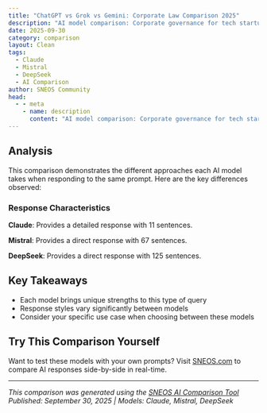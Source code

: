 ```yaml
---
title: "ChatGPT vs Grok vs Gemini: Corporate Law Comparison 2025"
description: "AI model comparison: Corporate governance for tech startups - legal structure and compliance..."
date: 2025-09-30
category: comparison
layout: Clean
tags:
  - Claude
  - Mistral
  - DeepSeek
  - AI Comparison
author: SNEOS Community
head:
  - - meta
    - name: description
      content: "AI model comparison: Corporate governance for tech startups - legal structure and compliance..."
---
```


<ChatComparison
  title="ChatGPT vs Grok vs Gemini: Corporate Law Comparison 2025"
  prompt="Corporate governance for tech startups - legal structure and compliance"
  :responses='{
    "Claude": "# Corporate Governance for Tech Startups: Legal Structure and Compliance\n\n## Choosing the Right Legal Structure\n\n### Corporation (C-Corp)\n**Advantages:**\n- Preferred by VCs and investors\n- Clear equity structure with different share classes\n- Limited liability protection\n- Easier to grant stock options to employees\n- Can retain earnings for growth\n\n**Considerations:**\n- Double taxation (corporate \u002B shareholder level)\n- More regulatory requirements\n- Higher compliance costs\n\n### LLC (Limited Liability Company)\n**Advantages:**\n- Pass-through taxation\n- Operational flexibility\n- Simpler compliance requirements\n- Protection from personal liability\n\n**Considerations:**\n- Less attractive to institutional investors\n- Complications with employee equity compensation\n- May limit fundraising options\n\n## Essential Corporate Governance Framework\n\n### 1. Board of Directors Structure\n**Early Stage:**\n- 1-3 directors (typically founders)\n- Simple majority decision-making\n- Regular board meetings (quarterly minimum)\n\n**Post-Investment:**\n- Founder representatives\n- Investor representatives  \n- Independent directors\n- Consider committees (audit, compensation)\n\n### 2. Equity Management\n**Cap Table Management:**\n- Maintain accurate capitalization table\n- Use equity management software (Carta, Shareworks)\n- Regular 409A valuations for option pricing\n- Reserved employee option pool (10-20% typical)\n\n**Vesting Schedules:**\n- 4-year vesting with 1-year cliff (standard)\n- Acceleration provisions for key employees\n- Double-trigger acceleration in M\u0026A scenarios\n\n### 3. Key Legal Documents\n\n**Corporate Documents:**\n- Articles of Incorporation\n- Corporate Bylaws\n- Board resolutions and meeting minutes\n- Stockholder agreements\n- Employee handbook\n\n**Investment Documents:**\n- Stock Purchase Agreements\n- Investor Rights Agreements\n- Voting Agreements\n- Right of First Refusal agreements\n\n## Compliance Requirements\n\n### 1. Securities Law Compliance\n**Federal Securities Laws:**\n- Regulation D exemptions for private offerings\n- Rule 506(b) or 506(c) compliance\n- Accredited investor verification\n- Form D filings with SEC\n\n**State Securities Laws:**\n- Blue sky law compliance\n- State filing requirements\n- Notice filings in investor states\n\n### 2. Employment Law Compliance\n**Key Areas:**\n- Proper contractor vs. employee classification\n- Wage and hour compliance\n- Anti-discrimination policies\n- Privacy and data protection policies\n- Stock option plan administration\n\n### 3. Intellectual Property Protection\n**Essential Steps:**\n- Patent applications for novel technology\n- Trademark registration for brand protection\n- Copyright protection for software/content\n- Trade secret protection policies\n- Employee invention assignment agreements\n\n## Regulatory Compliance by Industry\n\n### Data Privacy and Security\n**Requirements:**\n- GDPR compliance (if serving EU users)\n- CCPA compliance (California users)\n- HIPAA (healthcare startups)\n- SOC 2 compliance for B2B SaaS\n- Regular security audits and assessments\n\n### Fintech Startups\n**Additional Requirements:**\n- Money transmitter licenses\n- Bank Secrecy Act compliance\n- Anti-money laundering (AML) programs\n- Know Your Customer (KYC) requirements\n- State and federal regulatory approvals\n\n### Healthcare/Biotech\n**Key Compliance Areas:**\n- FDA regulatory pathways\n- Clinical trial regulations\n- HIPAA compliance\n- State medical device regulations\n- Quality management systems\n\n## Best Practices for Tech Startups\n\n### 1. Early Stage Governance\n- Establish clean cap table from day one\n- Implement proper record-keeping systems\n- Create employee equity incentive plans\n- Establish regular board meeting cadence\n- Document all major decisions\n\n### 2. Preparing for Investment\n- Complete legal due diligence cleanup\n- Organize corporate records in data room\n- Ensure compliance with all securities laws\n- Update all employment agreements\n- Conduct IP audit and cleanup\n\n### 3. Ongoing Compliance Management\n**Regular Activities:**\n- Monthly financial reporting\n- Quarterly board meetings and packages\n- Annual stockholder meetings\n- Regular legal compliance audits\n- Employee training on policies\n\n**Technology Solutions:**\n- Corporate governance software (Diligent, BoardEffect)\n- Equity management platforms\n- Document management systems\n- Compliance tracking software\n\n### 4. Risk Management\n**Insurance Coverage:**\n- General liability insurance\n- Professional liability/E\u0026O insurance\n- Directors \u0026 Officers (D\u0026O) insurance\n- Cyber liability insurance\n-",
    "Mistral": "Corporate governance for tech startups involves establishing a legal structure and ensuring compliance with relevant laws and regulations. Here\u0027s a step-by-step guide to help you understand the key aspects:\n\n### 1. Legal Structure\n\n#### a. Choosing the Right Entity\n- **C Corporation (C Corp):** Common among tech startups, especially those seeking venture capital. It allows for multiple classes of stock and is suitable for going public.\n- **S Corporation (S Corp):** Similar to a C Corp but with pass-through taxation. It has restrictions on the number and type of shareholders.\n- **Limited Liability Company (LLC):** Offers flexibility in management and taxation but may not be ideal for startups planning to go public or seeking venture capital.\n- **Limited Liability Partnership (LLP):** Suitable for professional services but less common for tech startups.\n\n#### b. Incorporation Process\n- **State of Incorporation:** Delaware is a popular choice due to its well-established legal framework and business-friendly laws.\n- **Articles of Incorporation:** File with the state to officially form the company.\n- **Bylaws:** Establish the rules for how the company will be governed.\n\n### 2. Board of Directors\n\n#### a. Composition\n- **Founders:** Typically serve on the board initially.\n- **Independent Directors:** Added as the company grows to bring diverse perspectives and expertise.\n- **Investors:** Often have representation on the board, especially if they hold significant equity.\n\n#### b. Roles and Responsibilities\n- **Chairperson:** Oversees the board and ensures effective governance.\n- **Directors:** Provide strategic guidance, approve major decisions, and ensure compliance.\n- **Committees:** Such as audit, compensation, and nominating committees, to handle specific governance tasks.\n\n### 3. Shareholder Agreements\n\n#### a. Types of Shares\n- **Common Stock:** Typically held by founders and employees.\n- **Preferred Stock:** Often issued to investors, with preferential rights such as liquidation preferences and dividends.\n\n#### b. Vesting Schedules\n- **Employee Stock Options (ESOs):** Often used to incentivize employees, with vesting schedules to ensure long-term commitment.\n- **Founder Shares:** May also have vesting schedules to align interests and ensure commitment.\n\n### 4. Compliance\n\n#### a. Regulatory Compliance\n- **Securities Laws:** Comply with SEC regulations, especially if issuing securities.\n- **Data Privacy:** Adhere to laws like GDPR, CCPA, and other relevant data protection regulations.\n- **Intellectual Property:** Protect IP through patents, trademarks, and copyrights.\n\n#### b. Financial Compliance\n- **Accounting Standards:** Follow GAAP (Generally Accepted Accounting Principles) or IFRS (International Financial Reporting Standards).\n- **Audits:** Regular financial audits to ensure transparency and accuracy.\n- **Tax Compliance:** Ensure timely filing of tax returns and compliance with tax laws.\n\n### 5. Risk Management\n\n#### a. Internal Controls\n- **Financial Controls:** Implement systems to prevent fraud and ensure accurate financial reporting.\n- **Operational Controls:** Establish procedures for day-to-day operations to minimize risks.\n\n#### b. Insurance\n- **Liability Insurance:** Protect against legal claims.\n- **Cyber Insurance:** Cover potential losses from cyber attacks.\n\n### 6. Ethics and Culture\n\n#### a. Code of Conduct\n- **Ethical Standards:** Establish a code of conduct that outlines expected behavior and ethical standards.\n- **Whistleblower Policies:** Provide mechanisms for reporting unethical behavior without fear of retribution.\n\n#### b. Corporate Culture\n- **Values and Mission:** Clearly define the company\u0027s values and mission to guide decision-making.\n- **Diversity and Inclusion:** Foster a diverse and inclusive workplace to drive innovation and creativity.\n\n### 7. Reporting and Transparency\n\n#### a. Financial Reporting\n- **Regular Reports:** Provide regular financial reports to shareholders and stakeholders.\n- **Transparency:** Ensure transparency in financial reporting and decision-making processes.\n\n#### b. Communication\n- **Shareholder Meetings:** Hold regular meetings to update shareholders on the company\u0027s progress.\n- **Public Disclosures:** If publicly traded, comply with SEC disclosure requirements.\n\n### 8. Legal and Advisory Support\n\n#### a. Legal Counsel\n- **In-House Counsel:** Consider hiring in-house legal counsel as the company grows.\n- **External Counsel:** Retain external legal advisors for specialized areas like IP, M\u0026A, and regulatory compliance.\n\n#### b. Advisory Boards\n- **Strategic Advisors:** Form an advisory board with industry experts to provide strategic guidance.\n- **Mentors:** Engage mentors who can offer insights and support based on their experience.\n\nBy establishing a robust corporate governance framework, tech startups can ensure they are well-positioned for growth, attract investment, and maintain compliance with legal and regulatory requirements.",
    "DeepSeek": "Of course. This is a critical and often underestimated area for tech startups. Getting the corporate governance, legal structure, and compliance foundation right from the start is not just about checking boxes\u2014it\u0027s about building a scalable, investable, and defensible company.\n\nHere is a comprehensive guide to corporate governance for tech startups, broken down into key stages.\n\n---\n\n### **Phase 1: The Foundation - Choosing the Right Legal Structure**\n\nThis is the first and most consequential decision. The choice impacts liability, taxation, and your ability to raise capital.\n\n#### **1. Sole Proprietorship / General Partnership**\n*   **What it is:** The default, unincorporated status. You *are* the business.\n*   **Pros:** Simple, no formal setup required.\n*   **Cons:**\n    *   **Unlimited Personal Liability:** Your personal assets (home, car, savings) are at risk if the business is sued or has debt.\n    *   **Not Investable:** Investors will not invest in this structure.\n    *   **Tax Disadvantages:** Pass-through of losses can be limited.\n*   **Verdict:** **Almost never recommended** for a tech startup due to the liability risk.\n\n#### **2. Limited Liability Company (LLC)**\n*   **What it is:** A hybrid structure that provides the liability protection of a corporation with the tax flexibility of a partnership.\n*   **Pros:**\n    *   **Limited Liability:** Protects your personal assets.\n    *   **Pass-Through Taxation:** Profits and losses are reported on your personal tax return, avoiding double taxation.\n    *   **Flexibility:** Less formal governance than a corporation.\n*   **Cons:**\n    *   **Equity Complexity:** Issuing stock options to employees is complex and less familiar to VCs. You typically use a \u0022profits interest\u0022 instead, which has its own complexities.\n    *   **Investor Hesitation:** While angels may invest, most institutional Venture Capital (VC) firms strongly prefer C-Corporations.\n*   **Verdict:** **Excellent for bootstrapped businesses, consulting, or small SaaS companies** that don\u0027t plan on raising significant VC. Can be converted to a C-Corp later.\n\n#### **3. C-Corporation (C-Corp)**\n*   **What it is:** A legal entity that is entirely separate from its owners (shareholders).\n*   **Pros:**\n    *   **Limited Liability:** Strong protection for shareholders.\n    *   **Preferred by VCs:** This is the gold standard for venture-backed companies. It\u0027s what investors know and expect.\n    *   **Stock Options:** The cleanest and most established way to create and manage an employee stock option pool to attract talent.\n    *   **Perpetual Existence:** The company lives on beyond the founders.\n*   **Cons:**\n    *   **Double Taxation:** The corporation is taxed on its profits, and then shareholders are taxed again on dividends (though early-stage startups rarely pay dividends).\n    *   **Formal Requirements:** Requires more rigorous governance (board meetings, minutes, filings).\n*   **Verdict:** **The overwhelming choice for tech startups planning to raise venture capital.** The state of **Delaware** is the preferred jurisdiction due to its well-established, predictable corporate law and the Court of Chancery.\n\n#### **4. S-Corporation (S-Corp)**\n*   **What it is:** A special tax designation elected by a C-Corp or LLC with the IRS.\n*   **Pros:** Avoids double taxation (pass-through taxation).\n*   **Cons:**\n    *   **Significant Restrictions:** Limited to 100 shareholders, who must be U.S. citizens/residents. Only one class of stock is allowed.\n    *   **Not Suitable for VC:** The single class of stock restriction is a non-starter for VCs who require Preferred Stock.\n*   **Verdict:** **Can be useful for very small, profitable, U.S.-based teams,** but a non-starter for most scalable tech startups.\n\n---\n\n### **Phase 2: Core Compliance \u0026 Governance Framework**\n\nOnce you\u0027ve chosen your structure (we\u0027ll assume a Delaware C-Corp, the most common scenario), you must set up and maintain its governance.\n\n#### **1. Formation Documents**\n*   **Certificate of Incorporation:** Filed with the state of Delaware to legally create the corporation. It includes the company name, registered agent, and the number of authorized shares.\n*   **Bylaws:** The internal \u0022rulebook\u0022 for the corporation. It outlines how the company will be run (officer roles, meeting procedures, shareholder rights, etc.).\n\n#### **2. The Cap Table (Capitalization Table)**\n*   **What it is:** A spreadsheet or software (e.g., Carta, Pulley) that details who owns what percentage of the company.\n*   **What it includes:** Founders, employees with options, investors (with their specific class of stock - e.g., Preferred Stock), and the option pool.\n*   **Why it\u0027s crucial:** It is the single source of truth for ownership. A messy cap table is a major red flag for investors.\n\n#### **3. The Board of Directors**\n*   **Role:** The Board is elected by the shareholders to oversee the management of the company and protect shareholder interests. They make high-level strategic decisions.\n*   **Composition:** Initially, it\u0027s often just the founders. As you raise money, investors will typically require a board seat. A common early-stage structure is a 3-person board: 2 founders, 1 investor.\n*   **Governance:** The Board must hold formal meetings (with advance notice and an agenda) and document its decisions with **written consents or meeting minutes**.\n\n#### **4. Stock Issuances and Compliance**\n*   **83(b) Election:** **CRITICAL FOR FOUNDERS AND EMPLOYEES.** If you receive restricted stock that vests over time, you must file an 83(b) election with the IRS within 30 days to tax the value at grant (usually $0) rather than at vesting. Failure to do this can have massive tax consequences.\n*   **Safe Instruments / Convertible Notes:** Before a priced equity round, startups often raise money using simple agreements (like a SAFE from Y Combinator) or convertible notes. These are debt/equity hybrids that convert into stock in the future. Proper documentation is essential.\n*   **Stock Option Plan:** Adopt a formal equity incentive plan (e.g., a 2023 Plan) to create a pool of shares for employees. Grant options through board-approved grant agreements.\n\n#### **5. Intellectual Property (IP) Assignment**\n*   **The \u0022IP Mess\u0022:** A huge risk for startups is that a founder or early employee claims they own the code they wrote before formally joining.\n*   **The Fix:** Every founder and employee must sign a **Proprietary Information and Inventions Assignment (PIIA) Agreement**. This contract ensures that all work product and IP created are the sole property of the company. This is non-negotiable for investors.\n\n#### **6. Ongoing State and Federal Compliance**\n*   **Annual Report \u0026 Franchise Tax:** Delaware requires an annual report and franchise tax payment.\n*   **Foreign Qualification:** If your Delaware C-Corp is physically located in another state (e.g., California), you must \u0022qualify to do business\u0022 in that state and pay its associated fees and taxes.\n*   **IRS Compliance:** File corporate tax returns (Form 1120), payroll taxes, etc.\n\n---\n\n### **Phase 3: Governance as You Scale (Series A and Beyond)**\n\nWith funding and growth, governance becomes more formal and critical.\n\n1.  **Formal Board Committees:** The Board may establish an Audit Committee, a Compensation Committee, and a Nominating and Governance Committee.\n2.  **Advanced Compliance:** You may need to comply with federal securities laws for larger fundraising rounds, data privacy laws (GDPR, CCPA), and industry-specific regulations (HIPAA for health tech, SOC 2 for data security).\n3.  **Internal Controls:** Implementing financial and operational controls to ensure accurate reporting and prevent fraud.\n4.  **Audits:** Investors will require annual financial audits by a reputable accounting firm.\n\n---\n\n### **Actionable Checklist for a Tech Startup**\n\n1.  **[ ] Choose Your Structure:** Decide between LLC (for bootstrapping/lifestyle biz) or Delaware C-Corp (for VC-backed).\n2.  **[ ] Incorporate:** File the Certificate of Incorporation in Delaware and qualify in your home state.\n3.  **[ ] Draft Bylaws \u0026 Initial Board Consent:** Adopt the bylaws and issue the first board consent to handle initial setup (appointing officers, adopting a stock plan, etc.).\n4.  **[ ] Secure Your IP:** Have all founders and employees sign PIIA agreements.\n5.  **[ ] Issue Founder Stock:** formally issue stock to founders, and **FILE YOUR 83(B) ELECTION** with the IRS.\n6.  **[ ] Set Up a Cap Table:** Use a spreadsheet or a dedicated platform. Keep it meticulously updated.\n7.  **[ ] Adopt a Stock Plan:** Create an equity incentive plan (e.g., for 10% of the company) to attract talent.\n8.  **[ ] Hold Regular Board Meetings:** Even if it\u0027s just the founders, get in the habit. Document major decisions with written consents.\n9.  **[ ] Stay Compliant:** File annual reports, pay franchise taxes, and manage your state registrations.\n\n### **Final Word**\n\n**Do not do this alone.** The cost of making a mistake in corporate governance (like a messy cap table or a missed 83(b) filing) is exponentially higher than the cost of getting good advice upfront.\n\n*   **Hire a Startup Lawyer:** Find a law firm that specializes in tech startups"
  }'
  published-date="11:28"
/>

## Analysis

This comparison demonstrates the different approaches each AI model takes when responding to the same prompt. Here are the key differences observed:

### Response Characteristics

**Claude**: Provides a detailed response with 11 sentences. 

**Mistral**: Provides a direct response with 67 sentences. 

**DeepSeek**: Provides a direct response with 125 sentences. 

## Key Takeaways

- Each model brings unique strengths to this type of query
- Response styles vary significantly between models
- Consider your specific use case when choosing between these models

## Try This Comparison Yourself

Want to test these models with your own prompts? Visit [SNEOS.com](https://sneos.com) to compare AI responses side-by-side in real-time.

---

*This comparison was generated using the [SNEOS AI Comparison Tool](https://sneos.com)*
*Published: September 30, 2025 | Models: Claude, Mistral, DeepSeek*
